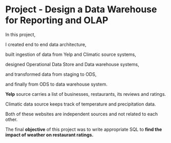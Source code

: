 # Project - Design a Data Warehouse for Reporting and OLAP

In this project, 

I created end to end data architecture, 

built ingestion of data from Yelp and Climatic source systems, 

designed Operational Data Store and Data warehouse systems, 

and transformed data from staging to ODS,

and finally from ODS to data warehouse system. 



**Yelp** source carries a list of businesses, restaurants, its reviews and ratings. 

Climatic data source keeps track of temperature and precipitation data. 

Both of these websites are independent sources and not related to each other. 

The final **objective** of this project was to write appropriate SQL to **find the impact of weather on restaurant ratings.**
